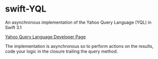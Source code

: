 # swift-YQL
An asynchronous implementation of the Yahoo Query Language (YQL) in Swift 3.1

[Yahoo Query Language Developer Page](https://developer.yahoo.com/yql/#ios)

The implementation is asynchronous so to perform actions on the results, code your logic in the closure trailing the query method.
